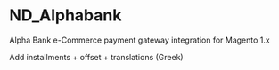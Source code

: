 # ND_Alphabank
Alpha Bank e-Commerce payment gateway integration for Magento 1.x

Add installments + offset + translations (Greek)
